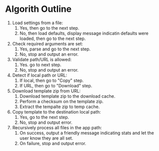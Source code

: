 
# Algorith Outline

1. Load settings from a file:
   1. Yes, then go to the next step.
   2. No, then load defaults, display message indicatin defaults were loaded, 
      then go to the next step.
2. Check required arguments are set:
   1. Yes, parse and go to the next step.
   2. No, stop and output an error.
3. Validate path/URL is allowed:
   1. Yes. go to next step.
   2. No, stop and output an error.
4. Detect if local path or URL:
   1. If local, then go to "Copy" step.
   2. If URL, then go to "Download" step.
5. Download template zip from URL:
   1. Download template zip to the download cache.
   2. Perform a checksum on the template zip.
   2. Extract the tempalte zip to temp cache.
6. Copy template to the destination local path:
   1. Yes, go to the next step.
   2. No, stop and output error.
7. Recursively process all files in the app path:
   1. On success, output a friendly message indicating stats and let the user know they are all set.
   2. On failure, stop and output error.